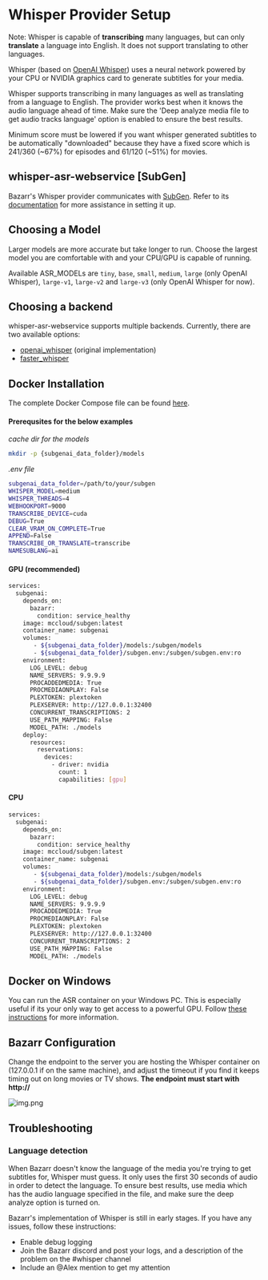 # Whisper Provider Setup

Note: Whisper is capable of **transcribing** many languages, but can only **translate** a language into English. It does not support translating to other languages.

Whisper (based on [OpenAI Whisper](https://github.com/openai/whisper)) uses a neural network powered by your CPU or NVIDIA graphics card to generate subtitles for your media.

Whisper supports transcribing in many languages as well as translating from a language to English. The provider works best when it knows the audio language ahead of time. Make sure the 'Deep analyze media file to get audio tracks language' option is enabled to ensure the best results.

Minimum score must be lowered if you want whisper generated subtitles to be automatically "downloaded" because they have a fixed score which is 241/360 (~67%) for episodes and 61/120 (~51%) for movies.

## whisper-asr-webservice [SubGen]

Bazarr's Whisper provider communicates with [SubGen](https://github.com/McCloudS/subgen?tab=readme-ov-file#docker). Refer to its [documentation](https://github.com/McCloudS/subgen/blob/main/README.md) for more assistance in setting it up.

## Choosing a Model

Larger models are more accurate but take longer to run. Choose the largest model you are comfortable with and your CPU/GPU is capable of running.

Available ASR_MODELs are `tiny`, `base`, `small`, `medium`, `large` (only OpenAI Whisper), `large-v1`, `large-v2` and `large-v3` (only OpenAI Whisper for now).

## Choosing a backend

whisper-asr-webservice supports multiple backends. Currently, there are two available options:

* [openai_whisper](https://github.com/openai/whisper) (original implementation)
* [faster_whisper](https://github.com/SYSTRAN/faster-whisper)

## Docker Installation

 The complete Docker Compose file can be found [here](https://github.com/McCloudS/subgen/blob/main/docker-compose.yml).

#### Prerequsites for the below examples

*cache dir for the models*
```bash
mkdir -p {subgenai_data_folder}/models
```
*.env file*
```bash
subgenai_data_folder=/path/to/your/subgen
WHISPER_MODEL=medium
WHISPER_THREADS=4
WEBHOOKPORT=9000
TRANSCRIBE_DEVICE=cuda
DEBUG=True
CLEAR_VRAM_ON_COMPLETE=True
APPEND=False
TRANSCRIBE_OR_TRANSLATE=transcribe
NAMESUBLANG=ai
```

#### GPU (recommended)

```bash
services:
  subgenai:
    depends_on:
      bazarr:
        condition: service_healthy
    image: mccloud/subgen:latest
    container_name: subgenai
    volumes:
       - ${subgenai_data_folder}/models:/subgen/models
       - ${subgenai_data_folder}/subgen.env:/subgen/subgen.env:ro
    environment:
      LOG_LEVEL: debug
      NAME_SERVERS: 9.9.9.9
      PROCADDEDMEDIA: True
      PROCMEDIAONPLAY: False
      PLEXTOKEN: plextoken
      PLEXSERVER: http://127.0.0.1:32400
      CONCURRENT_TRANSCRIPTIONS: 2
      USE_PATH_MAPPING: False
      MODEL_PATH: ./models
    deploy:
      resources:
        reservations:
          devices:
            - driver: nvidia
              count: 1
              capabilities: [gpu]
```

#### CPU

```bash
services:
  subgenai:
    depends_on:
      bazarr:
        condition: service_healthy
    image: mccloud/subgen:latest
    container_name: subgenai
    volumes:
       - ${subgenai_data_folder}/models:/subgen/models
       - ${subgenai_data_folder}/subgen.env:/subgen/subgen.env:ro
    environment:
      LOG_LEVEL: debug
      NAME_SERVERS: 9.9.9.9
      PROCADDEDMEDIA: True
      PROCMEDIAONPLAY: False
      PLEXTOKEN: plextoken
      PLEXSERVER: http://127.0.0.1:32400
      CONCURRENT_TRANSCRIPTIONS: 2
      USE_PATH_MAPPING: False
      MODEL_PATH: ./models
```

## Docker on Windows

You can run the ASR container on your Windows PC. This is especially useful if its your only way to get access to a powerful GPU. Follow [these instructions](https://docs.docker.com/desktop/wsl/) for more information.

## Bazarr Configuration

Change the endpoint to the server you are hosting the Whisper container on (127.0.0.1 if on the same machine), and adjust the timeout if you find it keeps timing out on long movies or TV shows. **The endpoint must start with http://**

![img.png](images/whisper_config.png)

## Troubleshooting

### Language detection

When Bazarr doesn't know the language of the media you're trying to get subtitles for, Whisper must guess. It only uses the first 30 seconds of audio in order to detect the language. To ensure best results, use media which has the audio language specified in the file, and make sure the deep analyze option is turned on.

Bazarr's implementation of Whisper is still in early stages. If you have any issues, follow these instructions:

* Enable debug logging
* Join the Bazarr discord and post your logs, and a description of the problem on the #whisper channel
* Include an @Alex mention to get my attention
